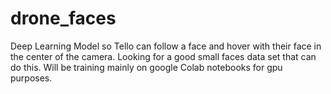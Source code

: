 # drone_faces
Deep Learning Model so Tello can follow a face and hover with their face in the center of the camera.
Looking for a good small faces data set that can do this.
Will be training mainly on google Colab notebooks for gpu purposes.
